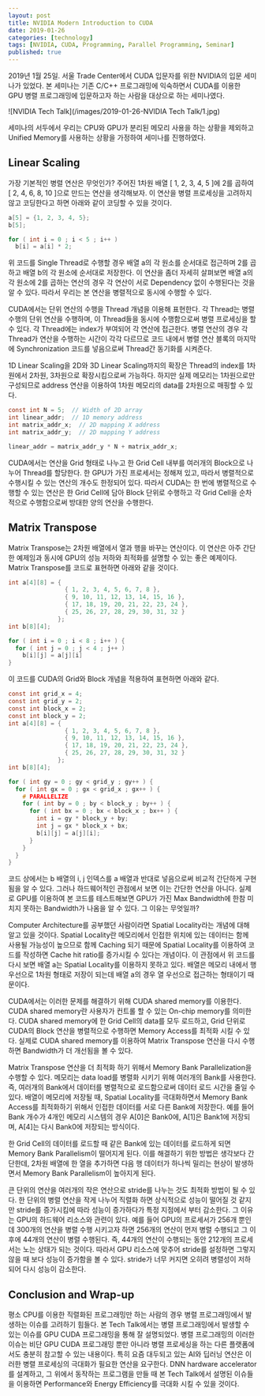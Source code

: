 ```yaml
---
layout: post
title: NVIDIA Modern Introduction to CUDA
date: 2019-01-26
categories: [technology]
tags: [NVIDIA, CUDA, Programming, Parallel Programming, Seminar]
published: true
---
```


2019년 1월 25일. 서울 Trade Center에서 CUDA 입문자를 위한 NVIDIA의 입문 세미나가 있었다. 본 세미나는 기존 C/C++ 프로그래밍에 익숙하면서 CUDA를 이용한 GPU 병렬 프로그래밍에 입문하고자 하는 사람을 대상으로 하는 세미나였다.

![NVIDIA Tech Talk](/images/2019-01-26-NVIDIA Tech Talk/1.jpg)

세미나의 서두에서 우리는 CPU와 GPU가 분리된 메모리 사용을 하는 상황을 제외하고 Unified Memory를 사용하는 상황을 가정하여 세미나를 진행하였다.

## Linear Scaling

가장 기본적인 병렬 연산은 무엇인가? 주어진 1차원 배열 [ 1, 2, 3, 4, 5 ]에 2를 곱하여 [ 2, 4, 6, 8, 10 ]으로 만드는 연산을 생각해보자. 이 연산을 병렬 프로세싱을 고려하지 않고 코딩한다고 하면 아래와 같이 코딩할 수 있을 것이다.

~~~c
a[5] = {1, 2, 3, 4, 5};
b[5];

for ( int i = 0 ; i < 5 ; i++ )
  b[i] = a[i] * 2;
~~~

위 코드를 Single Thread로 수행할 경우 배열 a의 각 원소를 순서대로 접근하며 2를 곱하고 배열 b의 각 원소에 순서대로 저장한다. 이 연산을 좀더 자세히 살펴보면 배열 a의 각 원소에 2를 곱하는 연산의 경우 각 연산이 서로 Dependency 없이 수행된다는 것을 알 수 있다. 따라서 우리는 본 연산을 병렬적으로 동시에 수행할 수 있다.

CUDA에서는 단위 연산의 수행을 Thread 개념을 이용해 표현한다. 각 Thread는 병렬 수행의 단위 연산을 수행하며, 이 Thread들을 동시에 수행함으로써 병렬 프로세싱을 할 수 있다. 각 Thread에는 index가 부여되어 각 연산에 접근한다. 병렬 연산의 경우 각 Thread가 연산을 수행하는 시간이 각각 다르므로 코드 내에서 병렬 연산 블록의 마지막에 Synchronization 코드를 넣음으로써 Thread간 동기화를 시켜준다.

1D Linear Scaling을 2D와 3D Linear Scaling까지의 확장은 Thread의 index를 1차원에서 2차원, 3차원으로 확장시킴으로써 가능하다. 하지만 실제 메모리는 1차원으로만 구성되므로 address 연산을 이용하여 1차원 메모리의 data를 2차원으로 매핑할 수 있다.

~~~c
const int N = 5;  // Width of 2D array
int linear_addr;  // 1D memory address
int matrix_addr_x;  // 2D mapping X address
int matrix_addr_y;  // 2D mapping Y address

linear_addr = matrix_addr_y * N + matrix_addr_x;
~~~

CUDA에서는 연산을 Grid 형태로 나누고 한 Grid Cell 내부를 여러개의 Block으로 나누어 Thread를 할당한다. 한 GPU가 가진 프로세서는 정해져 있고, 따라서 병렬적으로 수행시킬 수 있는 연산의 개수도 한정되어 있다. 따라서 CUDA는 한 번에 병렬적으로 수행할 수 있는 연산은 한 Grid Cell에 담아 Block 단위로 수행하고 각 Grid Cell을 순차적으로 수행함으로써 방대한 양의 연산을 수행한다.

## Matrix Transpose

Matrix Transpose는 2차원 배열에서 열과 행을 바꾸는 연산이다. 이 연산은 아주 간단한 예제임과 동시에 GPU의 성능 저하와 최적화를 설명할 수 있는 좋은 예제이다. Matrix Transpose를 코드로 표현하면 아래와 같을 것이다.

~~~c
int a[4][8] = {
                { 1, 2, 3, 4, 5, 6, 7, 8 },
                { 9, 10, 11, 12, 13, 14, 15, 16 },
                { 17, 18, 19, 20, 21, 22, 23, 24 },
                { 25, 26, 27, 28, 29, 30, 31, 32 }
              };
int b[8][4];

for ( int i = 0 ; i < 8 ; i++ ) {
  for ( int j = 0 ; j < 4 ; j++ )
    b[i][j] = a[j][i]
}
~~~

이 코드를 CUDA의 Grid와 Block 개념을 적용하여 표현하면 아래와 같다.

~~~c
const int grid_x = 4;
const int grid_y = 2;
const int block_x = 2;
const int block_y = 2;
int a[4][8] = {
                { 1, 2, 3, 4, 5, 6, 7, 8 },
                { 9, 10, 11, 12, 13, 14, 15, 16 },
                { 17, 18, 19, 20, 21, 22, 23, 24 },
                { 25, 26, 27, 28, 29, 30, 31, 32 }
              };
int b[8][4];

for ( int gy = 0 ; gy < grid_y ; gy++ ) {
  for ( int gx = 0 ; gx < grid_x ; gx++ ) {
    # PARALLELIZE
    for ( int by = 0 ; by < block_y ; by++ ) {
      for ( int bx = 0 ; bx < block_x ; bx++ ) {
        int i = gy * block_y + by;
        int j = gx * block_x + bx;
        b[i][j] = a[j][i];
      }
    }
  }
}
~~~

코드 상에서는 b 배열의 i, j 인덱스를 a 배열과 반대로 넣음으로써 비교적 간단하게 구현됨을 알 수 있다. 그러나 하드웨어적인 관점에서 보면 이는 간단한 연산을 아니다. 실제로 GPU를 이용하여 본 코드를 테스트해보면 GPU가 가진 Max Bandwidth에 한참 미치지 못하는 Bandwidth가 나옴을 알 수 있다. 그 이유는 무엇일까?

Computer Architecture를 공부했던 사람이라면 Spatial Locality라는 개념에 대해 알고 있을 것이다. Spatial Locality란 메모리에서 인접한 위치에 있는 데이터는 함께 사용될 가능성이 높으므로 함께 Caching 되기 때문에 Spatial Locality를 이용하여 코드를 작성하면 Cache hit ratio를 증가시킬 수 있다는 개념이다. 이 관점에서 위 코드를 다시 보면 배열 a는 Spatial Locality를 이용하지 못하고 있다. 배열은 메모리 내에서 행 우선으로 1차원 형태로 저장이 되는데 배열 a의 경우 열 우선으로 접근하는 형태이기 때문이다.

CUDA에서는 이러한 문제를 해결하기 위해 CUDA shared memory를 이용한다. CUDA shared memory란 사용자가 컨트롤 할 수 있는 On-chip memory를 의미한다. CUDA shared memory에 한 Grid Cell의 data를 모두 로드하고, Grid 단위로 CUDA의 Block 연산을 병렬적으로 수행하면 Memory Access를 최적화 시킬 수 있다. 실제로 CUDA shared memory를 이용하여 Matrix Transpose 연산을 다시 수행하면 Bandwidth가 더 개선됨을 볼 수 있다.

Matrix Transpose 연산을 더 최적화 하기 위해서 Memory Bank Parallelization을 수행할 수 있다. 메모리는 data load를 병렬화 시키기 위해 여러개의 Bank를 사용한다. 즉, 여러개의 Bank에서 데이터를 병렬적으로 로드함으로써 데이터 로드 시간을 줄일 수 있다. 배열이 메모리에 저장될 때, Spatial Locality를 극대화하면서 Memory Bank Access를 최적화하기 위해서 인접한 데이터를 서로 다른 Bank에 저장한다. 예를 들어 Bank 개수가 4개인 메모리 시스템의 경우 A[0]은 Bank0에, A[1]은 Bank1에 저장되며, A[4]는 다시 Bank0에 저장되는 방식이다.

한 Grid Cell의 데이터를 로드할 때 같은 Bank에 있는 데이터를 로드하게 되면 Memory Bank Parallelism이 떨어지게 된다. 이를 해결하기 위한 방법은 생각보다 간단한데, 2차원 배열에 한 열을 추가하면 다음 행 데이터가 하나씩 밀리는 현상이 발생하면서 Memory Bank Parallelism이 높아지게 된다.

큰 단위의 연산을 여러개의 작은 연산으로 stride를 나누는 것도 최적화 방법이 될 수 있다. 한 단위의 병렬 연산을 작게 나누어 직렬화 하면 상식적으로 성능이 떨어질 것 같지만 stride를 증가시킴에 따라 성능이 증가하다가 특정 지점에서 부터 감소한다. 그 이유는 GPU의 하드웨어 리소스와 관련이 있다. 예를 들어 GPU의 프로세서가 256개 뿐인데 300개의 연산을 병렬 수행 시키고자 하면 256개의 연산이 먼저 병렬 수행되고 그 이후에 44개의 연산이 병렬 수행된다. 즉, 44개의 연산이 수행되는 동안 212개의 프로세서는 노는 상태가 되는 것이다. 따라서 GPU 리소스에 맞추어 stride를 설정하면 그렇지 않을 때 보다 성능이 증가함을 볼 수 있다. stride가 너무 커지면 오히려 병렬성이 저하되어 다시 성능이 감소한다.

## Conclusion and Wrap-up

평소 CPU를 이용한 직렬화된 프로그래밍만 하는 사람의 경우 병렬 프로그래밍에서 발생하는 이슈를 고려하기 힘들다. 본 Tech Talk에서는 병렬 프로그래밍에서 발생할 수 있는 이슈를 GPU CUDA 프로그래밍을 통해 잘 설명되었다. 병렬 프로그래밍의 이러한 이슈는 비단 GPU CUDA 프로그래밍 뿐만 아니라 병렬 프로세싱을 하는 다른 플랫폼에서도 충분히 참고할 수 있는 내용이다. 특히 요즘 대두되고 있는 AI와 딥러닝 연산은 이러한 병렬 프로세싱의 극대화가 필요한 연산을 요구한다. DNN hardware accelerator를 설계하고, 그 위에서 동작하는 프로그램을 만들 때 본 Tech Talk에서 설명된 이슈들을 이용하면 Performance와 Energy Efficiency를 극대화 시킬 수 있을 것이다.

